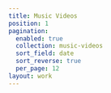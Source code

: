```yaml
---
title: Music Videos
position: 1
pagination:
  enabled: true
  collection: music-videos
  sort_field: date
  sort_reverse: true
  per_page: 12
layout: work
---
```


